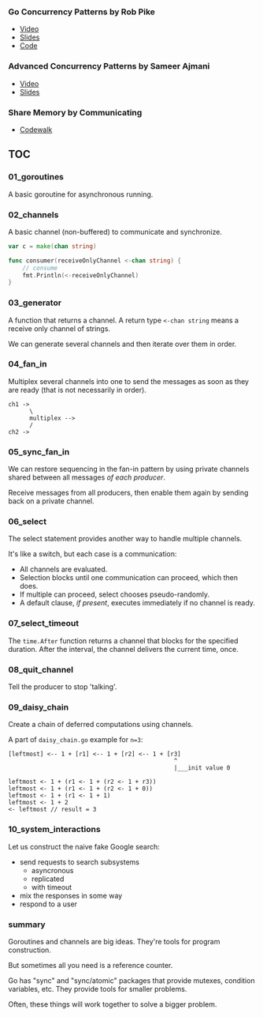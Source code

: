 ### Go Concurrency Patterns by Rob Pike
- [Video](https://www.youtube.com/watch?v=f6kdp27TYZs)
- [Slides](https://talks.golang.org/2013/advconc.slide)
- [Code](https://talks.golang.org/2012/concurrency/support)

### Advanced Concurrency Patterns by Sameer Ajmani
- [Video](https://www.youtube.com/watch?v=QDDwwePbDtw)
- [Slides](https://talks.golang.org/2013/advconc.slide)

### Share Memory by Communicating
- [Codewalk](https://go.dev/doc/codewalk/sharemem/)

## TOC
### 01_goroutines
A basic goroutine for asynchronous running.

### 02_channels
A basic channel (non-buffered) to communicate and synchronize.

```go
var c = make(chan string)

func consumer(receiveOnlyChannel <-chan string) {
    // consume
    fmt.Println(<-receiveOnlyChannel)
}
```

### 03_generator
A function that returns a channel. A return type `<-chan string` means a receive only channel of strings.

We can generate several channels and then iterate over them in order.

### 04_fan_in
Multiplex several channels into one to send the messages as soon as they are ready (that is
not necessarily in order).

```
ch1 ->
      \
      multiplex -->
      / 
ch2 ->
```

### 05_sync_fan_in
We can restore sequencing in the fan-in pattern by using private channels shared between
all messages *of each producer*.

Receive messages from all producers, then enable them again by sending back on a private channel.

### 06_select
The select statement provides another way to handle multiple channels.

It's like a switch, but each case is a communication:
- All channels are evaluated.
- Selection blocks until one communication can proceed, which then does.
- If multiple can proceed, select chooses pseudo-randomly.
- A default clause, *if present*, executes immediately if no channel is ready.

### 07_select_timeout
The `time.After` function returns a channel that blocks for the specified duration.
After the interval, the channel delivers the current time, once.

### 08_quit_channel
Tell the producer to stop 'talking'.

### 09_daisy_chain

Create a chain of deferred computations using channels.

A part of `daisy_chain.go` example for `n=3`:

```
[leftmost] <-- 1 + [r1] <-- 1 + [r2] <-- 1 + [r3]
                                               ^
                                               |___init value 0

leftmost <- 1 + (r1 <- 1 + (r2 <- 1 + r3))
leftmost <- 1 + (r1 <- 1 + (r2 <- 1 + 0))
leftmost <- 1 + (r1 <- 1 + 1)
leftmost <- 1 + 2
<- leftmost // result = 3
```

### 10_system_interactions

Let us construct the naive fake Google search:
- send requests to search subsystems
  - asyncronous
  - replicated
  - with timeout
- mix the responses in some way
- respond to a user

### summary
Goroutines and channels are big ideas. They're tools for program construction.

But sometimes all you need is a reference counter.

Go has "sync" and "sync/atomic" packages that provide mutexes, condition variables, etc.
They provide tools for smaller problems.

Often, these things will work together to solve a bigger problem.